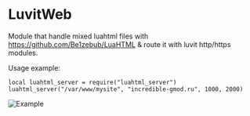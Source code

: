 # LuvitWeb

Module that handle mixed luahtml files with https://github.com/Be1zebub/LuaHTML & route it with luvit http/https modules.

Usage example:
```
local luahtml_server = require("luahtml_server")
luahtml_server("/var/www/mysite", "incredible-gmod.ru", 1000, 2000)
```

![Example](https://i.imgur.com/nA0uH67.png)
